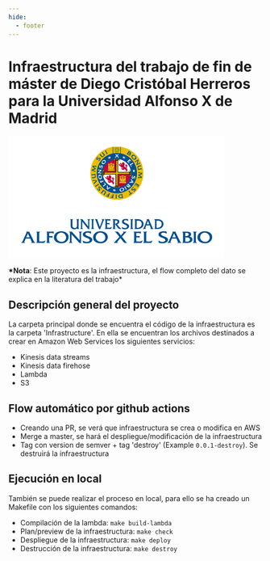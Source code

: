 ```yaml
---
hide:
  - footer
---
```


# **Infraestructura del trabajo de fin de máster de Diego Cristóbal Herreros para la Universidad Alfonso X de Madrid**

![Logo-UAX](images/Logo-UAX.png)

**\*Nota**: Este proyecto es la infraestructura, el flow completo del dato se explica en la literatura del trabajo\*

## Descripción general del proyecto

La carpeta principal donde se encuentra el código de la infraestructura es la carpeta 'Infrastructure'. En ella se encuentran los archivos destinados a crear en Amazon Web Services los siguientes servicios:

- Kinesis data streams
- Kinesis data firehose
- Lambda
- S3

## Flow automático por github actions

- Creando una PR, se verá que infraestructura se crea o modifica en AWS
- Merge a master, se hará el despliegue/modificación de la infraestructura
- Tag con version de semver + tag 'destroy' (Example `0.0.1-destroy`). Se destruirá la infraestructura

## Ejecución en local

También se puede realizar el proceso en local, para ello se ha creado un Makefile con los siguientes comandos:

- Compilación de la lambda: `make build-lambda`
- Plan/preview de la infraestructura: `make check`
- Despliegue de la infraestructura: `make deploy`
- Destrucción de la infraestructura: `make destroy`
